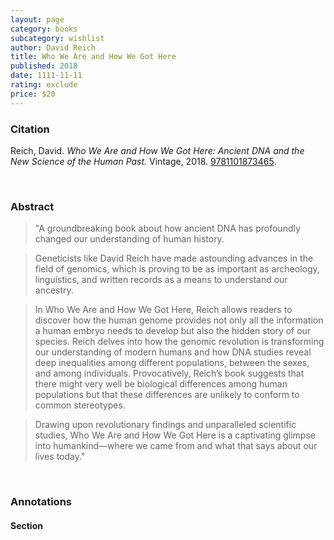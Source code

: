 ```yaml
---
layout: page
category: books
subcategory: wishlist
author: David Reich
title: Who We Are and How We Got Here
published: 2018
date: 1111-11-11
rating: exclude
price: $20
---
```


### Citation

Reich, David. *Who We Are and How We Got Here: Ancient DNA and the New Science of the Human Past.* Vintage, 2018. [9781101873465](https://www.penguinrandomhouse.com/books/247850/who-we-are-and-how-we-got-here-by-david-reich/).

<br>

### Abstract

> "A groundbreaking book about how ancient DNA has profoundly changed our understanding of human history.

> Geneticists like David Reich have made astounding advances in the field of genomics, which is proving to be as important as archeology, linguistics, and written records as a means to understand our ancestry.

> In Who We Are and How We Got Here, Reich allows readers to discover how the human genome provides not only all the information a human embryo needs to develop but also the hidden story of our species. Reich delves into how the genomic revolution is transforming our understanding of modern humans and how DNA studies reveal deep inequalities among different populations, between the sexes, and among individuals. Provocatively, Reich’s book suggests that there might very well be biological differences among human populations but that these differences are unlikely to conform to common stereotypes.

> Drawing upon revolutionary findings and unparalleled scientific studies, Who We Are and How We Got Here is a captivating glimpse into humankind—where we came from and what that says about our lives today."

<br>

### Annotations

#### Section

<br>
